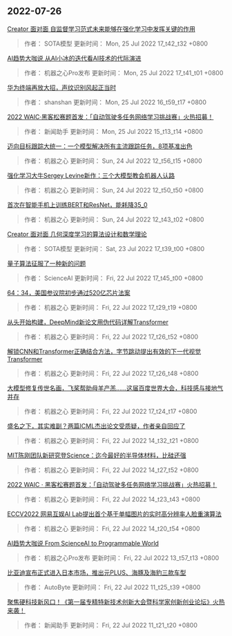 
## 2022-07-26

 [Creator 面对面   自监督学习范式未来能够在强化学习中发挥关键的作用](https://www.jiqizhixin.com/articles/2022-07-21-7)

> 作者： SOTA模型  更新时间： Mon, 25 Jul 2022 17_t42_t32 +0800

 [AI趋势大咖说   从AI小冰的迭代看AI技术的代际演进](https://www.jiqizhixin.com/articles/2022-07-21-6)

> 作者： 机器之心Pro发布  更新时间： Mon, 25 Jul 2022 17_t41_t01 +0800

 [华为终端再放大招，声纹识别风起正当时](https://www.jiqizhixin.com/articles/2022-07-25-3)

> 作者： shanshan  更新时间： Mon, 25 Jul 2022 16_t59_t17 +0800

 [2022 WAIC·黑客松赛题首发：「自动驾驶多任务网络学习挑战赛」火热招募！](https://www.jiqizhixin.com/articles/2022-07-25-2)

> 作者： 新闻助手  更新时间： Mon, 25 Jul 2022 15_t13_t14 +0800

 [迈向目标跟踪大统一：一个模型解决所有主流跟踪任务，8项基准出色](https://www.jiqizhixin.com/articles/2022-07-24-3)

> 作者： 机器之心  更新时间： Sun, 24 Jul 2022 12_t56_t15 +0800

 [强化学习大牛Sergey Levine新作：三个大模型教会机器人认路](https://www.jiqizhixin.com/articles/2022-07-24-2)

> 作者： 机器之心  更新时间： Sun, 24 Jul 2022 12_t50_t50 +0800

 [首次在智能手机上训练BERT和ResNet，能耗降35_0](https://www.jiqizhixin.com/articles/2022-07-24)

> 作者： 机器之心  更新时间： Sun, 24 Jul 2022 12_t43_t02 +0800

 [Creator 面对面   几何深度学习的算法设计和数学理论](https://www.jiqizhixin.com/articles/2022-07-20-7)

> 作者： SOTA模型  更新时间： Sat, 23 Jul 2022 17_t39_t00 +0800

 [量子算法征服了一种新的问题](https://www.jiqizhixin.com/articles/2022-07-22-13)

> 作者： ScienceAI  更新时间： Fri, 22 Jul 2022 17_t45_t00 +0800

 [64：34，美国参议院初步通过520亿芯片法案](https://www.jiqizhixin.com/articles/2022-07-22-12)

> 作者： 机器之心  更新时间： Fri, 22 Jul 2022 17_t29_t19 +0800

 [从头开始构建，DeepMind新论文用伪代码详解Transformer](https://www.jiqizhixin.com/articles/2022-07-22-11)

> 作者： 机器之心  更新时间： Fri, 22 Jul 2022 17_t26_t52 +0800

 [解锁CNN和Transformer正确结合方法，字节跳动提出有效的下一代视觉Transformer](https://www.jiqizhixin.com/articles/2022-07-22-10)

> 作者： 机器之心  更新时间： Fri, 22 Jul 2022 17_t26_t48 +0800

 [大模型修复传世名画，飞桨帮助母羊产羔……这届百度世界大会，科技感与接地气并存](https://www.jiqizhixin.com/articles/2022-07-22-9)

> 作者： 机器之心  更新时间： Fri, 22 Jul 2022 17_t24_t17 +0800

 [盛名之下，其实难副？两篇ICML杰出论文受质疑，作者亲自回应了](https://www.jiqizhixin.com/articles/2022-07-22-8)

> 作者： 机器之心  更新时间： Fri, 22 Jul 2022 14_t32_t21 +0800

 [MIT陈刚团队新研究登Science：迄今最好的半导体材料，比硅还强](https://www.jiqizhixin.com/articles/2022-07-22-7)

> 作者： 机器之心  更新时间： Fri, 22 Jul 2022 14_t27_t52 +0800

 [2022 WAIC · 黑客松赛题首发：「自动驾驶多任务网络学习挑战赛」火热招募！](https://www.jiqizhixin.com/articles/2022-07-22-6)

> 作者： 机器之心  更新时间： Fri, 22 Jul 2022 14_t23_t43 +0800

 [ECCV2022   网易互娱AI Lab提出首个基于单幅图片的实时高分辨率人脸重演算法](https://www.jiqizhixin.com/articles/2022-07-22-5)

> 作者： 机器之心  更新时间： Fri, 22 Jul 2022 14_t20_t54 +0800

 [AI趋势大咖说   From ScienceAI to Programmable World](https://www.jiqizhixin.com/articles/2022-07-20-6)

> 作者： 机器之心Pro发布  更新时间： Fri, 22 Jul 2022 13_t57_t13 +0800

 [比亚迪宣布正式进入日本市场，推出元PLUS、海豚及海豹三款车型](https://www.jiqizhixin.com/articles/2022-07-22-4)

> 作者： AutoByte  更新时间： Fri, 22 Jul 2022 11_t25_t39 +0800

 [聚焦硬科技新风口！《第一届专精特新技术创新大会暨科学家创新创业论坛》火热来袭！](https://www.jiqizhixin.com/articles/2022-07-22-3)

> 作者： 新闻助手  更新时间： Fri, 22 Jul 2022 11_t21_t20 +0800
